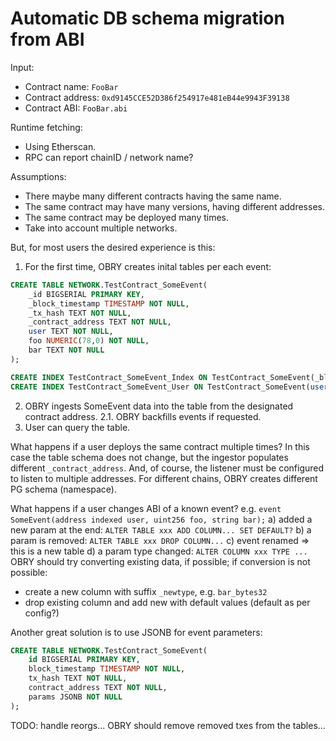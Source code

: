 # Automatic DB schema migration from ABI

Input:
- Contract name: `FooBar`
- Contract address: `0xd9145CCE52D386f254917e481eB44e9943F39138`
- Contract ABI: `FooBar.abi`

Runtime fetching:
- Using Etherscan.
- RPC can report chainID / network name?

Assumptions:
- There maybe many different contracts having the same name.
- The same contract may have many versions, having different addresses.
- The same contract may be deployed many times.
- Take into account multiple networks.

But, for most users the desired experience is this:
1. For the first time, OBRY creates inital tables per each event:
```sql
CREATE TABLE NETWORK.TestContract_SomeEvent(
    _id BIGSERIAL PRIMARY KEY,
    _block_timestamp TIMESTAMP NOT NULL,
    _tx_hash TEXT NOT NULL,
    _contract_address TEXT NOT NULL,
    user TEXT NOT NULL,
    foo NUMERIC(78,0) NOT NULL,
    bar TEXT NOT NULL
);

CREATE INDEX TestContract_SomeEvent_Index ON TestContract_SomeEvent(_block_timestamp, _tx_hash, _contract_address);
CREATE INDEX TestContract_SomeEvent_User ON TestContract_SomeEvent(user);
```

2. OBRY ingests SomeEvent data into the table from the designated contract address.
2.1. OBRY backfills events if requested.
3. User can query the table.

What happens if a user deploys the same contract multiple times?
In this case the table schema does not change, but the ingestor populates different `_contract_address`.
And, of course, the listener must be configured to listen to multiple addresses.
For different chains, OBRY creates different PG schema (namespace).

What happens if a user changes ABI of a known event?
e.g.
`event SomeEvent(address indexed user, uint256 foo, string bar);`
a) added a new param at the end: `ALTER TABLE xxx ADD COLUMN... SET DEFAULT?`
b) a param is removed: `ALTER TABLE xxx DROP COLUMN...`
c) event renamed => this is a new table
d) a param type changed: `ALTER COLUMN xxx TYPE ...`
OBRY should try converting existing data, if possible;
if conversion is not possible:
- create a new column with suffix `_newtype`, e.g. `bar_bytes32`
- drop existing column and add new with default values (default as per config?)

Another great solution is to use JSONB for event parameters:
```sql
CREATE TABLE NETWORK.TestContract_SomeEvent(
    id BIGSERIAL PRIMARY KEY,
    block_timestamp TIMESTAMP NOT NULL,
    tx_hash TEXT NOT NULL,
    contract_address TEXT NOT NULL,
    params JSONB NOT NULL
);
```

TODO: handle reorgs...
OBRY should remove removed txes from the tables...


